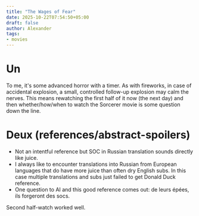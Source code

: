 ```yaml
---
title: "The Wages of Fear"
date: 2025-10-22T07:54:50+05:00
draft: false
author: Alexander
tags:
- movies
---
```


# Un

To me, it's some advanced horror with a timer.
As with fireworks, in case of accidental explosion, a small, controlled follow-up explosion may calm the nerves.
This means rewatching the first half of it now (the next day) and then whether/how/when to watch the Sorcerer movie is some question down the line.

# Deux (references/abstract-spoilers)

- Not an intentful reference but SOC in Russian translation sounds directly like juice.
- I always like to encounter translations into Russian from European languages that do have more juice than often dry English subs. In this case multiple translations and subs just failed to get Donald Duck reference.
- One question to AI and this good reference comes out: de leurs épées, ils forgeront des socs.

Second half-watch worked well.
